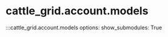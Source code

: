 # cattle_grid.account.models

:::cattle_grid.account.models
    options:
        show_submodules: True
